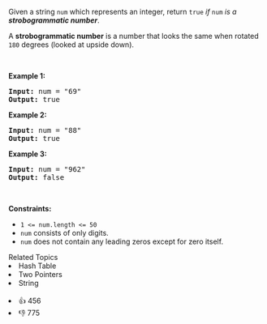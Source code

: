 <p>Given a string <code>num</code> which represents an integer, return <code>true</code> <em>if</em> <code>num</code> <em>is a <strong>strobogrammatic number</strong></em>.</p>

<p>A <strong>strobogrammatic number</strong> is a number that looks the same when rotated <code>180</code> degrees (looked at upside down).</p>

<p>&nbsp;</p>
<p><strong>Example 1:</strong></p>

<pre>
<strong>Input:</strong> num = &quot;69&quot;
<strong>Output:</strong> true
</pre>

<p><strong>Example 2:</strong></p>

<pre>
<strong>Input:</strong> num = &quot;88&quot;
<strong>Output:</strong> true
</pre>

<p><strong>Example 3:</strong></p>

<pre>
<strong>Input:</strong> num = &quot;962&quot;
<strong>Output:</strong> false
</pre>

<p>&nbsp;</p>
<p><strong>Constraints:</strong></p>

<ul>
	<li><code>1 &lt;= num.length &lt;= 50</code></li>
	<li><code>num</code> consists of only digits.</li>
	<li><code>num</code> does not contain any leading zeros except for zero itself.</li>
</ul>
<div><div>Related Topics</div><div><li>Hash Table</li><li>Two Pointers</li><li>String</li></div></div><br><div><li>👍 456</li><li>👎 775</li></div>